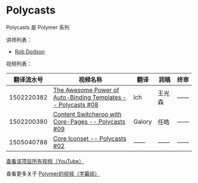 # Polycasts

Polycasts 是 Polymer 系列

讲师列表：

*   [Rob Dodson](https://plus.google.com/+RobDodson)
 
视频列表：

| 翻译流水号 | 视频名称 | 翻译 | 润稿 | 终审 |
| -- | -- | -- | -- | -- |
| 1502220382 | [The Awesome Power of Auto-Binding Templates -- Polycasts #08](https://pub.gfansub.com/Polymer/076-Polycasts/1502220382-the-awesome-power-of-auto-binding-templates-polycasts-08.html)  | lch | 王光森 | —— |
| 1502200380 | [Content Switcheroo with Core-Pages -- Polycasts #09](https://pub.gfansub.com/Polymer/076-Polycasts/1502200380-content-switcheroo-with-core-pages-polycasts-09.html)  | Galory | 任皓 | —— |
| 1505040788 | [Core Iconset -- Polycasts #02](https://pub.gfansub.com/Polymer/076-Polycasts/1505040788-core-iconset-polycasts-02.html)  | —— | —— | —— |

[查看该项目所有视频（YouTube）](https://www.youtube.com/playlist?list=PLOU2XLYxmsII5c3Mgw6fNYCzaWrsM3sMN)

查看更多关于 [Polymer的视频（字幕组）](https://pub.gfansub.com/Polymer/index.html)
